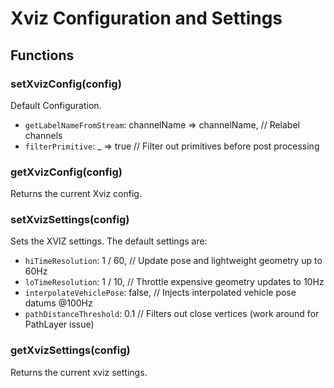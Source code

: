 # Xviz Configuration and Settings


## Functions

### setXvizConfig(config)

Default Configuration.

* `getLabelNameFromStream`: channelName => channelName, // Relabel channels
* `filterPrimitive`: _ => true // Filter out primitives before post processing


### getXvizConfig(config)

Returns the current Xviz config.


### setXvizSettings(config)

Sets the XVIZ settings. The default settings are:

* `hiTimeResolution`: 1 / 60, // Update pose and lightweight geometry up to 60Hz
* `loTimeResolution`: 1 / 10, // Throttle expensive geometry updates to 10Hz
* `interpolateVehiclePose`: false, // Injects interpolated vehicle pose datums @100Hz
* `pathDistanceThreshold`: 0.1 // Filters out close vertices (work around for PathLayer issue)


### getXvizSettings(config)

Returns the current xviz settings.
